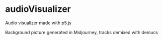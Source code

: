 # audioVisualizer
Audio visualizer made with p5.js

Background picture generated in Midjourney, tracks demixed with demucs
